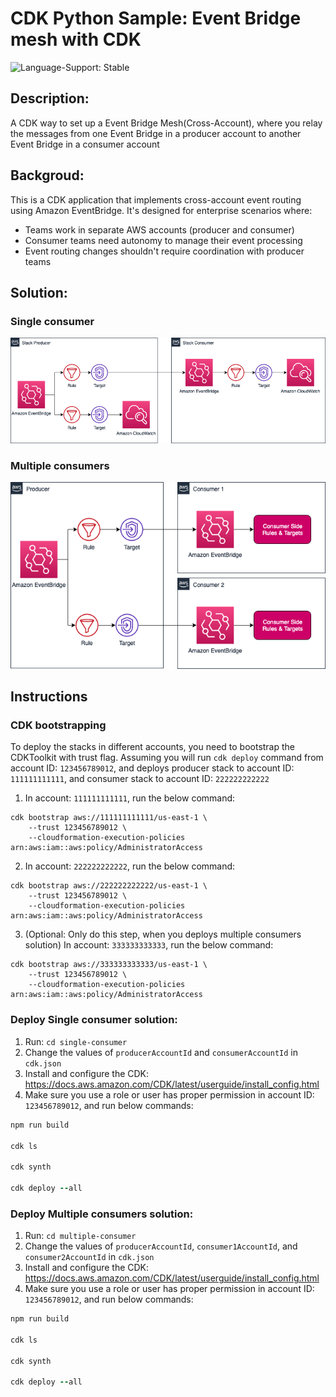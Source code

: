 # CDK Python Sample: Event Bridge mesh with CDK

![Language-Support: Stable](https://img.shields.io/badge/language--support-stable-success.svg?style=for-the-badge)

## Description:
A CDK way to set up a Event Bridge Mesh(Cross-Account), where you relay the messages from one Event Bridge in a producer account to another Event Bridge in a consumer account

## Backgroud:
This is a CDK application that implements cross-account event routing using Amazon EventBridge. It's designed for enterprise scenarios where:

- Teams work in separate AWS accounts (producer and consumer)
- Consumer teams need autonomy to manage their event processing
- Event routing changes shouldn't require coordination with producer teams

## Solution:

### Single consumer
![architecture](./images/single-consumer.png)

### Multiple consumers
![architecture](./images/multi-consumers.png)


## Instructions

### CDK bootstrapping
To deploy the stacks in different accounts, you need to bootstrap the CDKToolkit with trust flag. Assuming you will run `cdk deploy` command from account ID: `123456789012`, and deploys producer stack to account ID: `111111111111`, and consumer stack to account ID: `222222222222`

1. In account: `111111111111`, run the below command:
```
cdk bootstrap aws://111111111111/us-east-1 \
    --trust 123456789012 \
    --cloudformation-execution-policies arn:aws:iam::aws:policy/AdministratorAccess
```

2. In account: `222222222222`, run the below command:
```
cdk bootstrap aws://222222222222/us-east-1 \
    --trust 123456789012 \
    --cloudformation-execution-policies arn:aws:iam::aws:policy/AdministratorAccess
```

3. (Optional: Only do this step, when you deploys multiple consumers solution) In account: `333333333333`, run the below command:
```
cdk bootstrap aws://333333333333/us-east-1 \
    --trust 123456789012 \
    --cloudformation-execution-policies arn:aws:iam::aws:policy/AdministratorAccess
```

### Deploy Single consumer solution:
1. Run: `cd single-consumer`
2. Change the values of `producerAccountId` and `consumerAccountId` in `cdk.json`
3. Install and configure the CDK: https://docs.aws.amazon.com/CDK/latest/userguide/install_config.html
4. Make sure you use a role or user has proper permission in account ID: `123456789012`, and run below commands:
```ruby
npm run build

cdk ls

cdk synth

cdk deploy --all
```

### Deploy Multiple consumers solution:
1. Run: `cd multiple-consumer`
2. Change the values of `producerAccountId`, `consumer1AccountId`, and `consumer2AccountId` in `cdk.json`
3. Install and configure the CDK: https://docs.aws.amazon.com/CDK/latest/userguide/install_config.html
4. Make sure you use a role or user has proper permission in account ID: `123456789012`, and run below commands:
```ruby
npm run build

cdk ls

cdk synth

cdk deploy --all
```
